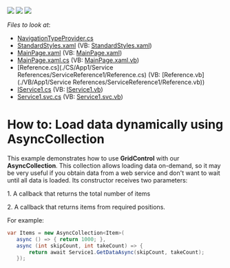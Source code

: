 <!-- default badges list -->
![](https://img.shields.io/endpoint?url=https://codecentral.devexpress.com/api/v1/VersionRange/128639435/13.1.8%2B)
[![](https://img.shields.io/badge/Open_in_DevExpress_Support_Center-FF7200?style=flat-square&logo=DevExpress&logoColor=white)](https://supportcenter.devexpress.com/ticket/details/E5076)
[![](https://img.shields.io/badge/📖_How_to_use_DevExpress_Examples-e9f6fc?style=flat-square)](https://docs.devexpress.com/GeneralInformation/403183)
<!-- default badges end -->
<!-- default file list -->
*Files to look at*:

* [NavigationTypeProvider.cs](./CS/App1/Common/NavigationTypeProvider.cs)
* [StandardStyles.xaml](./CS/App1/Common/StandardStyles.xaml) (VB: [StandardStyles.xaml](./VB/App1/Common/StandardStyles.xaml))
* [MainPage.xaml](./CS/App1/MainPage.xaml) (VB: [MainPage.xaml](./VB/App1/MainPage.xaml))
* [MainPage.xaml.cs](./CS/App1/MainPage.xaml.cs) (VB: [MainPage.xaml.vb](./VB/App1/MainPage.xaml.vb))
* [Reference.cs](./CS/App1/Service References/ServiceReference1/Reference.cs) (VB: [Reference.vb](./VB/App1/Service References/ServiceReference1/Reference.vb))
* [IService1.cs](./CS/WebApplication1/IService1.cs) (VB: [IService1.vb](./VB/WebApplication1/IService1.vb))
* [Service1.svc.cs](./CS/WebApplication1/Service1.svc.cs) (VB: [Service1.svc.vb](./VB/WebApplication1/Service1.svc.vb))
<!-- default file list end -->
# How to: Load data dynamically using AsyncCollection


<p>This example demonstrates how to use <strong>GridControl</strong> with our <strong>AsyncCollection</strong>. This collection allows loading data on-demand, so it may be very useful if you obtain data from a web service and don't want to wait until all data is loaded. Its constructor receives two parameters:</p><p>1. A callback that returns the total number of items</p><p>2. A callback that returns items from required positions.</p><p>For example:<br />


```cs
var Items = new AsyncCollection<Item>(
   async () => { return 1000; },
   async (int skipCount, int takeCount) => {
       return await Service1.GetDataAsync(skipCount, takeCount);
   });
```

 </p>

<br/>


